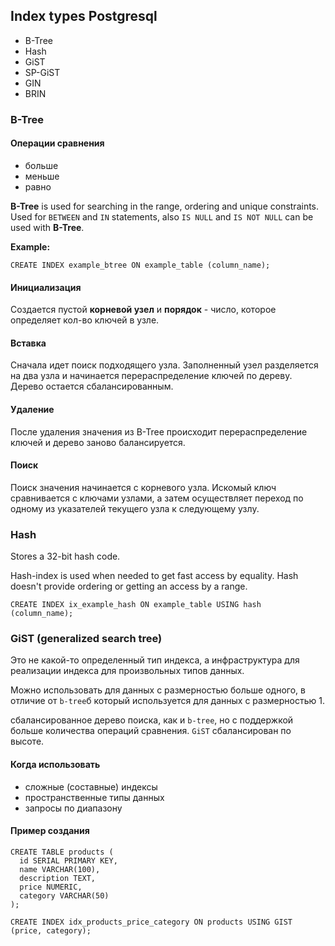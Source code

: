 
## Index types Postgresql 

- B-Tree
- Hash
- GiST
- SP-GiST
- GIN
- BRIN

### B-Tree

#### Операции сравнения
- больше
- меньше
- равно

**B-Tree** is used for searching in the range, ordering and unique constraints. Used for `BETWEEN` and `IN` statements, also `IS NULL` and `IS NOT NULL` can be used with **B-Tree**.

**Example:**

```postgresql
CREATE INDEX example_btree ON example_table (column_name);
```

#### Инициализация

Создается пустой **корневой узел** и **порядок** - число, которое определяет кол-во ключей в узле.

#### Вставка

Сначала идет поиск подходящего узла. Заполненный узел разделяется на два узла и начинается перераспределение ключей по дереву. Дерево остается сбалансированным.

#### Удаление

После удаления значения из B-Tree происходит перераспределение ключей и дерево заново балансируется.

#### Поиск

Поиск значения начинается с корневого узла. Искомый ключ сравнивается с ключами узлами, а затем осуществляет переход по одному из указателей текущего узла к следующему узлу.



### Hash

Stores a 32-bit hash code. 

Hash-index is used when needed to get fast access by equality. Hash doesn't provide ordering or getting an access by a range. 

```postgresql
CREATE INDEX ix_example_hash ON example_table USING hash (column_name);
```


### GiST (generalized search tree)

Это не какой-то определенный тип индекса, а инфраструктура для реализации индекса для произвольных типов данных. 

Можно использовать для данных с размерностью больше одного, в отличие от `b-tree`б который используется для данных с размерностью 1.

сбалансированное дерево поиска, как и `b-tree`, но с поддержкой больше количества операций сравнения. `GiST` сбалансирован по высоте.

#### Когда использовать
- сложные (составные) индексы
- пространственные типы данных
- запросы по диапазону

#### Пример создания

```postgresql
CREATE TABLE products (
  id SERIAL PRIMARY KEY,
  name VARCHAR(100),
  description TEXT,
  price NUMERIC,
  category VARCHAR(50)
);

CREATE INDEX idx_products_price_category ON products USING GIST (price, category);
```


